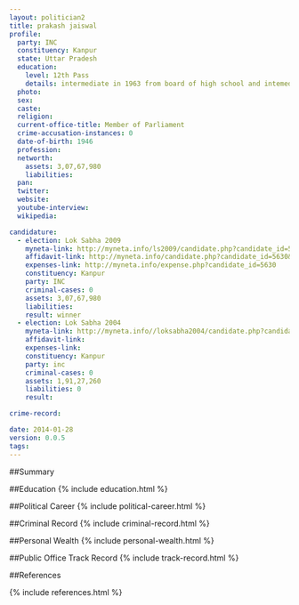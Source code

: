 ```yaml
---
layout: politician2
title: prakash jaiswal
profile: 
  party: INC
  constituency: Kanpur
  state: Uttar Pradesh
  education: 
    level: 12th Pass
    details: intermediate in 1963 from board of high school and intemediate allahabad
  photo: 
  sex: 
  caste: 
  religion: 
  current-office-title: Member of Parliament
  crime-accusation-instances: 0
  date-of-birth: 1946
  profession: 
  networth: 
    assets: 3,07,67,980
    liabilities: 
  pan: 
  twitter: 
  website: 
  youtube-interview: 
  wikipedia: 

candidature: 
  - election: Lok Sabha 2009
    myneta-link: http://myneta.info/ls2009/candidate.php?candidate_id=5630
    affidavit-link: http://myneta.info/candidate.php?candidate_id=5630&scan=original
    expenses-link: http://myneta.info/expense.php?candidate_id=5630
    constituency: Kanpur 
    party: INC
    criminal-cases: 0
    assets: 3,07,67,980
    liabilities: 
    result: winner 
  - election: Lok Sabha 2004
    myneta-link: http://myneta.info//loksabha2004/candidate.php?candidate_id=4527
    affidavit-link: 
    expenses-link: 
    constituency: Kanpur 
    party: inc
    criminal-cases: 0
    assets: 1,91,27,260
    liabilities: 0
    result:  

crime-record: 

date: 2014-01-28
version: 0.0.5
tags: 
---
```

##Summary


##Education
{% include education.html %}


##Political Career
{% include political-career.html %}


##Criminal Record
{% include criminal-record.html %}


##Personal Wealth
{% include personal-wealth.html %}


##Public Office Track Record
{% include track-record.html %}


##References


{% include references.html %}